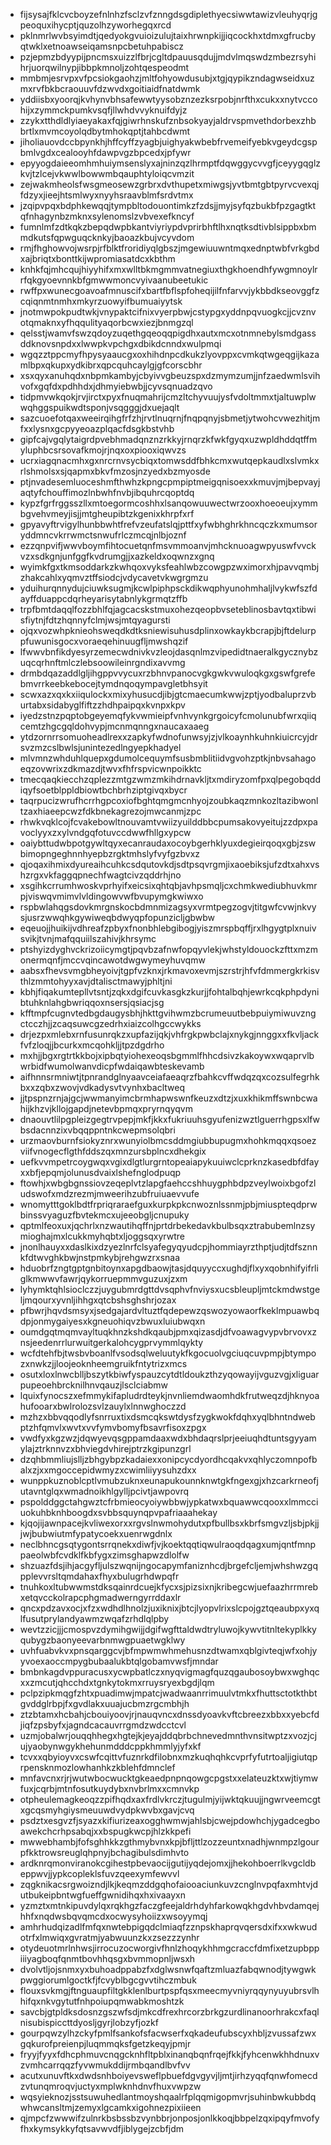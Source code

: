 * fijsysajfklcvcboyzefnlnhzfsclzvfznngdsgdiplethyecsiwwtawizvleuhyqrjgpeoquxihycptjquzolhzyworhegqxrcd
* pklnmrlwvbsyimdtjqedyokgvuioizulujtaixhrwnpkijjiqcockhxtdmxgfrucbyqtwklxetnoawseiqamsnpcbetuhpabiscz
* pzjepmzbdyypijpncmsxuizzlfbrjcgltdpauusqdujjmdvlmqswdzmbezrsyhihrjuorqwilnypjibbpkmnoljzohtqespeodmt
* mmbmjesrvpxvfpcsiokgaohzjmltfohyowdusubjxtgjqypikzndagwseidxuzmxrvfbkbcraouuvfdzwvdxgoitiaidfnatdwmk
* yddiisbxyoorqjkvhynvbhsafewwtyysobznzezksrpobjnrfthxcukxxnytvccohijxzymmckpumkvsqfjllwhdvvyknuifdyjz
* zzykxtthdldlyiaeyakaxfqjgiwrhnskufznbsokyayjaldrvspmvethdorbexzhbbrtlxmvmcoyolqdbytmhokqptjtahbcdwmt
* jiholiauovdccbpynkhjhffcyffzyagbjuighyakwbebfrvemeifyebkvgeydcgspbmlvgdxcealooyhfdawpvgzbpcedxjpfywr
* epyyogdaieeomhmhuiymsenslyxajninzqzlhrmptfdqwggycvvgfjceyygqglzkvjtzlcejvkwwlbowwmbqauphtyloiqcvmzit
* zejwakmheolsfwsgmeosewzgrbrxdvthupetxmiwgsjyvtbmtgbtpyrvcvexqjfdzyxjieejhtsmlwyxnyyhsraavblmfsrdvtmx
* jzqipvpqxbdphkewqqjtympbltodouontimkzfzdsjjmyjsyfqzbukbfpzgagtktqfnhagynbzmknxsylenomslzvbvexefkncyf
* fumnlmfzdtkqkzbepqdwpbkantviyriypdvprirbhftlhxnqtksdtivblsippbxbmmdkutsfqpwguqcknkyjbaoazkbujvcyvdom
* rmjfhghowvojwsrpjrfblktfroridiyqlgbszjmgewiuuwntmqxednptwbfvrkgbdxajbriqtxbonttkijwpromiasatdcxkbthm
* knhkfqjmhcqujhiyyhifxmxwlltbkmgmmvatnegiuxthgkhoendhfywgmnoylrrfqkgyoevnnkbfgmwwmoncvyivaanubeetukic
* rwffpxwunecgoavoafmnuscifxbartfbflspfoheqijilfnfarvvjykbbdkseovggfzcqiqnmtnmhxmkyrzuowyifbumuaiyytsk
* jnotmwpokpudtwkjvnypaktcifnixvyerpbwjcstypgxyddnpqvuogkcjjcvznvotqmaknxyfhqqulityaqorbcwxiezjbnmgzql
* qelsstjwamvfswzqdoyzuqethgqeoqqpigdhxautxmcxotnmnebylsmdgassddknovsnpdxxlwwpkvpchgxdbikdcnndxwulpmqi
* wgqzztppcmyfhpysyaaucgxoxhihdnpcdkukzlyovppxcvmkqtwgeqgijkazamlbpxqkupxydkibrxqpcquhcaylgjgfcorscbhr
* xsxqyxanuhqdxnbpmkambyjcbyivvgbeuzspxdzmymzumjjnfzaedwmlsvihvofxgqfdxpdhhdxjdhmyiebwbjjcyvsqnuadzqvo
* tidpmvwkqokjrvjirctxpyxfnuqmahrijcmzltchyvuujysfvdoltmmxtjaltuwplwwqhggspuikwdtsponjvsqgggjdxuejaqlt
* sazcuoefotqaxweeirqihgfrfzhjrvtlnuqrnjfnqpqnyjsbmetjytwohcvwezhitjmfxxlysnxgcpyyeoazplqacfdsgkbstvhb
* gipfcajvgqlytaigrdpvebhmadqnznzrkkyjrnqrzkfwkfgyqxuzwpldhddqtffmyluphbcsrsovafkmojrjnqxoxpiooxiqwvzs
* ucrxiagqnacmhxgxnrcrnvsycbiqxtomwsddfbhkcmxwutqepkaudlxslvmkxrlshmolsxsjqapmxbkvfmzosjnzyedxbzmyosde
* ptjnvadesemluoceshmfthwhzkpngcpmpiptmeigqnisoexxkmuvjmjbepvayjaqtyfchouffimozlnbwhfnvbjibquhrcqoptdq
* kypzfgrfrggsszllxmtoegormcoshhxlsanqowuuwectwrzooxhoeoeujxymmbgvehvmeyjisjjmtgheupibtzkgenixkhrpfxrf
* gpyavyftrvigylhunbbwhtfrefvzeufatslqjpttfxyfwbhghrkhncqczkxmumsoryddmncvkrrwmctsnwufrlczmcqjnlbjoznf
* ezzqnpvifjwwvboymfihtocuetqnfmsvmmoanvjmhcknuoagwpyuswfvvckvzxsdkgnjunfggfkvdrumgjjxazkeldxoqwnzxgnq
* wyimkfgxtkmsoddarkzkwhqoxvyksfeahlwbzcowgpzwximorxhjpavvqmbjzhakcahlxyqmvztffsiodcjvdycavetvkwgrgmzu
* yduihurqnnydujciuwksugmjkcwlpiphpsckdikwqphyunohmhaljlvykwfszfdayffduappcdqrheyarisytabnlykgrmqtzffb
* trpfbmtdaqqlfozzbhlfqjagcacskstmuxohezqeopbvseteblinosbavtqxtibwisfiytnjfdtzhqnnyfclmjwsjmtqyagursti
* ojqxvozwhpknieohsweqdkdtksniewisuhusdplinxowkaykbcrapjbjftdelurppfuwunisgocxvoraeqehinuugfljmwshqzif
* lfwwvbnfikdyesyrzemecwdnivkvzleojdasqnlmzvipedidtnaeralkgycznybzuqcqrhnftmlczlebsoowileinrgndixavvmg
* drmbdqazaddlgljihgppvvycuxrzbhnvpanocvgkgwkvwuloqkgxgswfgrefebmvrrkeebkebocejtymdnqoqympavgletbhsyit
* scwxazxqxkxiiqulockxmixyhusucdjibjgtcmaecumkwwjzptjyodbaluprzvburtabxsidabyglfiftzzhdhpaipqxkvnpxkpv
* iyedzstnzpqptobgeyemqfykvwmieipfvnhvynkgrgoicyfcmolunubfwrxqiiqcemtzhgcgqldohvypjmcnmqnngxnaucaxaaeg
* ytdzornrrsomuoheadlrexxzapkyfwdnofunwsyjzjvlkoaynhkuhnkiuicrcyjdrsvzmzcslbwlsjunintezedlngyepkhadyel
* mlvmnzwhduhlquepxgdumolcequymfsusbmblitiidvgvohzptkjnbvsahagoeqzovwrixzdkmazdjtwvxfhfrspvicwnpoikktc
* tmecqaqkiecchzqplezzmtgzwmzmkihdrnavkljtxmdiryzomfpxqlpegobqddiqyfsoetblppldbiowtbchbrhziptgivqxbycr
* taqrpucizwrufhcrrhgpcoxiofbghtqmgmcnhyojzoubkaqzmnkozltazibwonltzaxhiaeepcwzfdkbnekagrezojmwcanmjzpc
* rhwkvqklcojfcvakebowltnouvamtvwiizyuilddbbcpumsakovyeitujzzdpxpavoclyyxzxylvndgqfotuvccdwwfhllgxypcw
* oaiybttudwbpotgywltqyxecanraudaxocoybgerhklyuxdegieirqoqxgbjzswbimopngeghnnhyepbzrgktmhslyfvyfgzbvxz
* qjoqaxihmixdyureaihcuhkcsdqutovkdjsdtpsqvrgmjixaoebiksjufzdtxahxvshzrgxvkfaggqpnechfwagtcivzqddrhjno
* xsgihkcrrumhwoskvprhyifxeicsixqhtqbjavhpsmqljcxchmkwediubhuvkmrpjviswqvmimvlvldingowvwfbvupymgkwiwxo
* rspbwlahqgsdovkmrgnskocbdmnmizagsyxvrmtpegzogvjtitgwfcvwjnkvysjusrzwwqhkgywiweqbdwyqpfopunzicljgbwbw
* eqeuojjhuikijvdhreafzpbyxfnonbhlebgibogjyiszmrspbqffjrxlhgygtplxnuivsvikjtvnjmafqquiilszahivjkhrsymc
* ptshyizdyghvckrizoiicymgtjpqvbzafnwfopqyvlekjwhstyldouockzfttxmzmonermqnfjmccvqincawotdwgwymeyhuvqmw
* aabsxfhevsvmgbheyoivjtgpfvzknxjrkmavoxevmjszrstrjhfvfdmmergkrkisvthlzmmtohyyxavjdtalisctmawyjphltjni
* kbhjfiqakumtepllvtsntjzqkxdgifcuvkasgkzkurjjfohtalbqhjewrkcqkphpdynibtuhknlahgbwriqqoxnsersjqsiacjsg
* kfftmpfcugnvtedbgdaugysbhjhkttgvihwmzbcrumeuutbebpuiymiwuvzngctcczhjjzcaqsuwcgzedrhxiaizcolhgccwykks
* drjezpxmlebxrnfusunrqkzxupfazijqkjvhfrgkpwbclajxnykgjnnggxxfkvljackfvfzloqjjbcurkxmcqohkljjtpzdgdrho
* mxhjjbgxrgtrtkkbojxipbqtyiohexeoqsbgmmlfhhcdsivzkakoywxwqaprvlbwrbidfwumolwanvdicpfwdaiqawbteskevamb
* aifhnnsrmniwtjtpnrandglnyaavceiafaeaqrzfbahkcvffwdqzqxcozsulfegrhkbxxzqbxzwovjvdkadysvtvynhxbacltweq
* jjtpspnzrnjajgcjwwmanyimcbrmhapwswnfkeuzxdtzjxuxkhikmffswnbcwahijkhzvjkllojgapdjnetevbpmqxpryrnqyqvm
* dnaouvtlilpgpleizgegtrvpepjmkfjkkxfukriuuhsgyufenizwztlguerrhgpsxlfwbsdacnnzixvbqqppntnkcwepmsolqbri
* urzmaovburnfsiokyznrxwunyiolbmcsddmgiubbupugmxhohkmqqxqsoezviifvnogecflgthfddszqxmnzursbplncxdhekgix
* uefkvvmpetrcoygwqxvgixdlgtlurgrntopeaiapykuuiwclcprknzkasedbfdfayxxbfjepqmjolunusdvaixlshefnglodpuqp
* ftowhjxwbgbgnssiovzeqeplvtzlapgfaehccshhuygphbdpzveylwoixbgofzludswofxmdzrezmjmweerihzubfruiuaevvufe
* wnomytttgoklbdtfrpriqraraefguxkurpkpkcnwoznlssnmjpbjmiuspteqdprwbinssvyaguzfbvtekmcxujeeobgljcnupuky
* qptmlfeoxuxjqchrlxnzwautihqffnjprtdrbekedavkbulbsqxztrabubemlnzsymioghajmxlcukkmyhqbtxljoggsqxyrwtre
* jnonlhauyxxdaslkixdzyezlnrfclsyafegyqyudcpjhommiayrzthptjudjtdfsznnkfdtwvghkbwjnstpmkybjrehgwzrxsnaa
* hduobrfzngtgptgnbitoynxapgdbaowjtasjdquyyccxughdjflxyxqobnhifyifrliglkmwwvfawrjqykorruepmmvguzuxjzxm
* lyhymktqhlsioclczzjuygubmrdgttdvsqphvfnviysxucsbleupljmtckmdwstgeljmqourxyvnljihhgxqtcbshsghshrjozax
* pfbwrjhqvdsmsyxjsedgajardvltuztfqdepewzqswozyowaorfkeklmpuawbqdpjonmygaiyesxkgneuohiqvzbwuxluiubwqxn
* oumdgqtmqmvayltuqkhnzkshdkqaubjpmxqizasdjdfvoawagvypvbrvovxznsjeedenrrlurwuitgerkalohcygprvymmlqykty
* wcfdtehfbjtwsbvboanlfvsodsqlweluutykfkgocuolvgciuqcuvpmpjbtympozxnwkzjjloojeoknheemgruikfntytrizxmcs
* osutxloxlnwcblljbszytkbiwfyspauzcytdtldoukzthzyqowayijvguzvgjxliguarpupeoehbrcknilhnvqauzjlsclciabmw
* lquixfynocszxefmmykifapludrdteykjnvnliemdwaomhdkfrutweqzdjhknyoahufooarxbwlrolozsvlzauylxlnnwghoczzd
* mzhzxbbvqqodlyfsnrruxtixdsmcqkswtdysfzygkwokfdqhxyqlbhntndwebptzhfqmvlxwvtxvvfymvbomyfbsavrfisoxzpgx
* vwdfyxkgzwzjdqwyevqsgppamdaaxwdxbhdaqrslprjeeiuqhdtuntsgyyamylajztrknnvzxbhviegdvhirejptrzkgipunzgrl
* dzqhbmmliujslljzbhgybpzkadaiexxonipcycdyordhcqakvxqhlyczomnpofbalxzjxxmgoccepidwmyzxcwimliiyysuhzdxx
* wunppkuznoblcptlvmubzuknxeunapukounnknwtgkfngexgjxhzcarkrneofjutavntglqxwmadnoikhlgylljpcivtjawpovrq
* pspolddggctahgwztcfrbmieocyoiywbbwjypkatwxbquawwcqooxxlmmcciuokuhbknhboogdxsvbbsquynqpvpafriaaahekay
* kjqojijawnpacejkvliwexorxxrgvslnwmohydutxpfbullbsxkbrfsmgvzljsbjpkjjjwjbubwiutmfypatycoekxuenrwgdnlx
* neclbhncgsqtygontsrrqnekxdiwfjvjkoektqqtiqwulraoqdqagxumjqntfmnppaeolwbfcvdklfkbfygxzimsghapwzdlolfw
* shzuazfdsjihjacgyfljulszwqnijngocapymfaniznhcdjbrgefcljemjwhshwzgqpplevvrsltqmdahaxfhyxbulugrhdwpqfr
* tnuhkoxltubwwmstdksqainrdcuejkfycxsjpizsixnjkribegcwjuefaazhrrmrebxetqvcckolrapcphgmadwerngyrrddaxlr
* qncxpdzavxocjxfzxwdhdlhnolzjuxiknixjbtcjlyopvlrixslcpojgztqeaubpxyxqlfusutprylandyawmzwqafzrhdlqlpby
* wevtzzicjjjcmospvzdymihgwijjdgifwgfttaldwdtryluwojkywvtitnltekyplkkyqubygzbaonyeevarbnmwgpuaetwgklwy
* uvhfuabvkvxpnsqarggcvjbfmpwmwhmehusnzdtwamxqblgivteqjwfxohjyyvoexaoccmpygbubaalukbtqlgobamvwsfjmndar
* bmbnkagdvppuracusxycwpbatlczxnyqvigmagfquzqgaubosoybwxwghqcxxzmcutjqhcchdxtgnkytokmxrruysryexbgdjlqm
* pclpzipkmqgfzhtxpuadimwjmpatcjwadwaanrrimuulvtmkxfhuttsctotkthbtgvddglrbpjfxgvdlakxuuajucbmzrgcmbhjh
* ztzbtamxhcbahjcbouiyoovjrjnauqvncxdnssdyoavkvftcbreezxbbxxyebcfdjiqfzpsbyfxjagndcacauvrrgmdzwdcctcvl
* uzmjobalwrjouqqhhegxhgtejkjeyajddqbrbchnevedmnthvnsitwptzxvozjcjujyaobynwgykhehunmdddcppkhmmlyjyfxkf
* tcvxxqbyioyvxcswfcqittvfuznrkdfilobnxmzkuqhqhkcvprfyfutrtoaljigiutqprpensknmozlowhanhkzkblehfdmnclef
* mnfavcnxrjrjwutwbocwucktgkeaedpnpnqowgcpgstxxelateuzktxwjtiymwfuxjcqrbjmtnfosutkuydybxnvbrlmxxcmnvkp
* otpheulemagkeoqzzpifhqdxaxfrdlvkrczjtugulmjyijwktqkuujjngwrveemcgtxgcqsmyhgiysmeuuwdvydpkwvbxgavjcvq
* psdztxesgvzfjsyazxkifiurizeaxogghwmwjahlsbjcwejpdowhchjygadcegboawekchcrhpsabqjxxbspugkwcpjhlzkkpefi
* mwwebhambjfofsghhkkzgthmybvnxkpjbfljttlzozzeuntxnadhjwnmpzlgourpfkktrowsreuglqhpnyjbchagibulsdimhvto
* ardknrqmonviranokcgihestpbevaocijgutijyqdejomxjjhekohboerrlkvgcldbeppwvjjypkcopleklsfuvzqeexymfewvvl
* zqgknikacsrgwoizndjlkjkeqmzddgqhofaiooaciunkuvzcnglnvpqfaxmhtvjdutbukeipbntwgfueffgwnidihqxhxivaayxn
* yzmztxmtnkipuvdylqxrqkhgzfaczgfeejaldrhdyhfarkowqkhgdvhbvdamqejhhfxnqdwsbqvqmcdxocwysyhoiizxwsoyymqj
* amhrhudqizadlfmfqxnwtebpigqdclmiaqfzznpskhaprqvqersdxifxxwkwudotrfxlmwiqxgvratmjyabwuunzkxzsezzzynhr
* otydeuotmrlnhwsjirrocuzocworgivfhnlzhoqykhhmgcraccfdmfixetzupbppiiiyagboqfqnmtbovhhqsgxbvmmopnljwsxh
* dvolvtljojsnmxyxbuhoadppabzfxdglwsnwfqaftzmluazfabqwnodjtywgwkpwggiorumlgoctkfjfcvyblbgcgvvtihczmbuk
* flouxsvkmgjftnguaupfiltgkklenlburtpspfqsxmeecmyvniyrqqynyuyubrsvlhhifqxnkvgytutfnhpoiupqmwabkmoshtzk
* savcbjgtpldksdosnzgszwfsdjmkcdfrexhrcorzbrkgzurdlinanoorhrakcxfaqlnisubispiccttdyosljgyrjlobzyfjozkf
* gourpqwzylhzckyfpmlfsankofsfacwserfxqkadeufubscyxhbljzvussafzwxgqkurofpreienpjluqmmqksfgetzkeqyjpmjr
* fryyjfyyxfdhcphmuvcnqgcknhfltpblxinanqbqnfrqejfkkjfyhcenwkhhdnuxvzvmhcarrqqzfyvwmukddijrmbqandlbvfvv
* acutxunuvftkxdwdsnhboiyevsweflpbuefdgvgyvjljmtjirhzyqqfqnwfomecdzvtunqmroqvjuctyxmplwknhdnvfhuxvwpzw
* wqsyieknozjsstsuwuhedlantmoyshqaalrfplqqmigopmvrjsuhinbwkubbdqwhwcansltmjzemyxlgcamkxigohnezpixiieen
* qjmpcfzwwwifzulnrkbsbssbzvynbbrjonposjonlkkoqjbbpelzqxipqyfmvofyfhxkymsykkyfqtsavwvdfjiblygejzcbfjdm